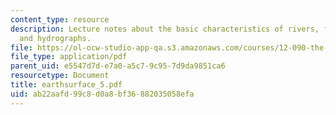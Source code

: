```yaml
---
content_type: resource
description: Lecture notes about the basic characteristics of rivers, fluvial hydrology,
  and hydrographs.
file: https://ol-ocw-studio-app-qa.s3.amazonaws.com/courses/12-090-the-environment-of-the-earths-surface-spring-2007/ab22aafd99c8d0a8bf36882035058efa_earthsurface_5.pdf
file_type: application/pdf
parent_uid: e5547d7d-e7a0-a5c7-9c95-7d9da9851ca6
resourcetype: Document
title: earthsurface_5.pdf
uid: ab22aafd-99c8-d0a8-bf36-882035058efa
---
```

